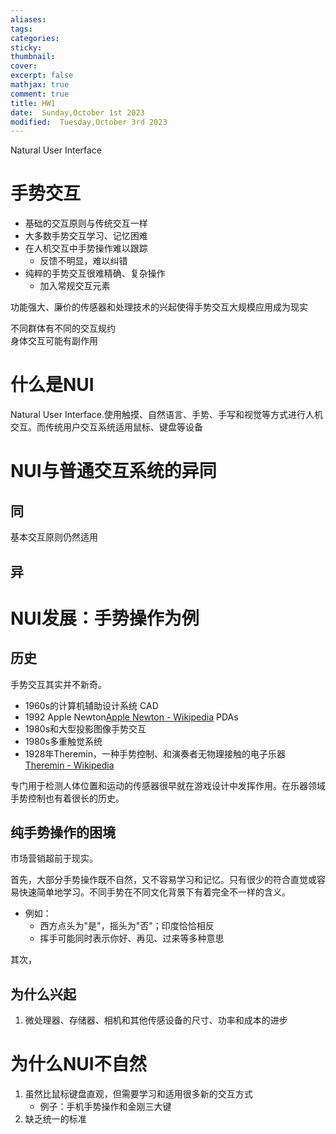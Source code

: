 ```yaml
---
aliases: 
tags: 
categories:
sticky:
thumbnail:
cover: 
excerpt: false
mathjax: true
comment: true
title: HW1
date:  Sunday,October 1st 2023
modified:  Tuesday,October 3rd 2023
---
```


Natural User Interface

# 手势交互

- 基础的交互原则与传统交互一样
- 大多数手势交互学习、记忆困难
- 在人机交互中手势操作难以跟踪
	- 反馈不明显，难以纠错
- 纯粹的手势交互很难精确、复杂操作
	- 加入常规交互元素

功能强大、廉价的传感器和处理技术的兴起使得手势交互大规模应用成为现实

不同群体有不同的交互规约  
身体交互可能有副作用

# 什么是NUI

Natural User Interface.使用触摸、自然语言、手势、手写和视觉等方式进行人机交互。而传统用户交互系统适用鼠标、键盘等设备

# NUI与普通交互系统的异同

## 同

基本交互原则仍然适用

## 异

# NUI发展：手势操作为例

## 历史

手势交互其实并不新奇。
- 1960s的计算机辅助设计系统 CAD
- 1992 Apple Newton[Apple Newton - Wikipedia](https://en.wikipedia.org/wiki/Apple_Newton)  PDAs
- 1980s和大型投影图像手势交互
- 1980s多重触觉系统
- 1928年Theremin，一种手势控制、和演奏者无物理接触的电子乐器 [Theremin - Wikipedia](https://en.wikipedia.org/wiki/Theremin)

专门用于检测人体位置和运动的传感器很早就在游戏设计中发挥作用。在乐器领域手势控制也有着很长的历史。

## 纯手势操作的困境

市场营销超前于现实。

首先，大部分手势操作既不自然，又不容易学习和记忆。只有很少的符合直觉或容易快速简单地学习。不同手势在不同文化背景下有着完全不一样的含义。
- 例如：
	- 西方点头为"是"，摇头为"否"；印度恰恰相反
	- 挥手可能同时表示你好、再见、过来等多种意思

其次，
## 为什么兴起

1. 微处理器、存储器、相机和其他传感设备的尺寸、功率和成本的进步



# 为什么NUI不自然

1. 虽然比鼠标键盘直观，但需要学习和适用很多新的交互方式
	- 例子：手机手势操作和金刚三大键
2. 缺乏统一的标准

